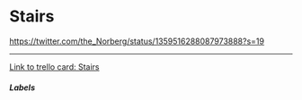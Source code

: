 # Stairs

https://twitter.com/the_Norberg/status/1359516288087973888?s=19

---

[Link to trello card: Stairs](https://trello.com/c/vPXD4UVA)

##### Labels

